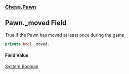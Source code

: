 ### [Chess](Chess.md 'Chess').[Pawn](Chess.Pawn.md 'Chess.Pawn')

## Pawn._moved Field

True if the Pawn has moved at least once during the game

```csharp
private bool _moved;
```

#### Field Value
[System.Boolean](https://docs.microsoft.com/en-us/dotnet/api/System.Boolean 'System.Boolean')